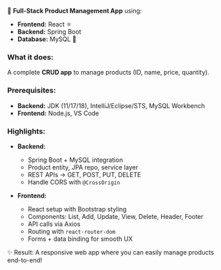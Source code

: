 🚀 **Full-Stack Product Management App** using:

* **Frontend:** React ⚛️
* **Backend:** Spring Boot
* **Database:** MySQL 🐬

### What it does:

A complete **CRUD app** to manage products (ID, name, price, quantity).

### Prerequisites:

* **Backend:** JDK (11/17/18), IntelliJ/Eclipse/STS, MySQL Workbench
* **Frontend:** Node.js, VS Code

### Highlights:

* **Backend:**

  * Spring Boot + MySQL integration
  * Product entity, JPA repo, service layer
  * REST APIs → GET, POST, PUT, DELETE
  * Handle CORS with `@CrossOrigin`
* **Frontend:**

  * React setup with Bootstrap styling
  * Components: List, Add, Update, View, Delete, Header, Footer
  * API calls via Axios
  * Routing with `react-router-dom`
  * Forms + data binding for smooth UX

✨ Result: A responsive web app where you can easily manage products end-to-end!
